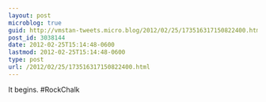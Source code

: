 ```yaml
---
layout: post
microblog: true
guid: http://vmstan-tweets.micro.blog/2012/02/25/173516317150822400.html
post_id: 3038144
date: 2012-02-25T15:14:48-0600
lastmod: 2012-02-25T15:14:48-0600
type: post
url: /2012/02/25/173516317150822400.html
---
```

It begins. #RockChalk
